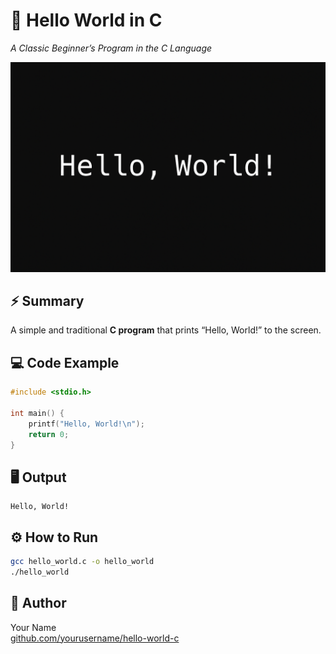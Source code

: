 # 👋 Hello World in C  
*A Classic Beginner’s Program in the C Language*  

![Hello World Output Example](A_digital_image_of_a_terminal_or_command_prompt_wi.png)

## ⚡ Summary
A simple and traditional **C program** that prints “Hello, World!” to the screen.

## 💻 Code Example
```c
#include <stdio.h>

int main() {
    printf("Hello, World!\n");
    return 0;
}
```

## 🖥️ Output
```
Hello, World!
```

## ⚙️ How to Run
```bash
gcc hello_world.c -o hello_world
./hello_world
```

## 👤 Author
Your Name  
[github.com/yourusername/hello-world-c](https://[github.com/yourusername/hello-world-c](https://github.com/BGourav05/HELLO-WORLD))
